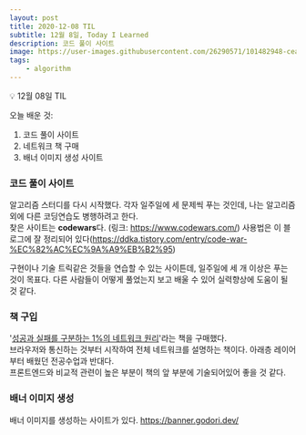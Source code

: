 ```yaml
---
layout: post
title: 2020-12-08 TIL
subtitle: 12월 8일, Today I Learned
description: 코드 풀이 사이트
image: https://user-images.githubusercontent.com/26290571/101482948-ceab1f00-399a-11eb-9e2b-34ead999dfa6.png
tags: 
    - algorithm
---
```


<p class="callout">💡 12월 08일 TIL </p>

오늘 배운 것:
1. 코드 풀이 사이트
2. 네트워크 책 구매
3. 배너 이미지 생성 사이트

### 코드 풀이 사이트

알고리즘 스터디를 다시 시작했다. 각자 일주일에 세 문제씩 푸는 것인데, 나는 알고리즘 외에 다른 코딩연습도 병행하려고 한다.\
찾은 사이트는 **codewars**다. (링크: <https://www.codewars.com/>) 사용법은 이 블로그에 잘 정리되어 있다(<https://ddka.tistory.com/entry/code-war-%EC%82%AC%EC%9A%A9%EB%B2%95>)

구현이나 기술 트릭같은 것들을 연습할 수 있는 사이튼데, 일주일에 세 개 이상은 푸는 것이 목표다. 다른 사람들이 어떻게 풀었는지 보고 배울 수 있어 실력향상에 도움이 될 것 같다.

### 책 구입

'[성공과 실패를 구분하는 1%의 네트워크 원리](https://www.aladin.co.kr/shop/wproduct.aspx?ItemId=243233851)'라는 책을 구매했다.\
브라우저와 통신하는 것부터 시작하여 전체 네트워크를 설명하는 책이다. 아래층 레이어부터 배웠던 전공수업과 반대다.\
프론트엔드와 비교적 관련이 높은 부분이 책의 앞 부분에 기술되어있어 좋을 것 같다.

### 배너 이미지 생성 
배너 이미지를 생성하는 사이트가 있다. <https://banner.godori.dev/>